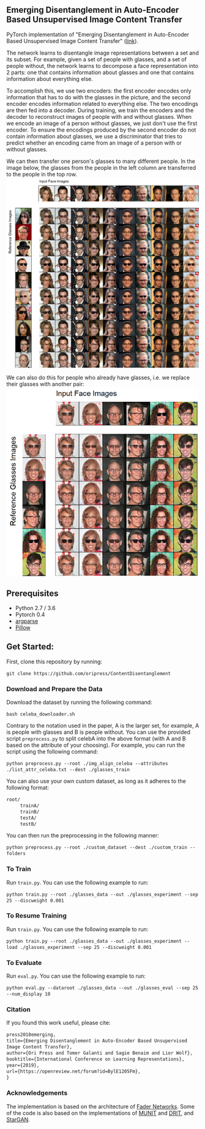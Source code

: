 ## Emerging Disentanglement in Auto-Encoder Based Unsupervised Image Content Transfer

PyTorch implementation of "Emerging Disentanglement in Auto-Encoder Based Unsupervised Image Content Transfer" ([link](https://openreview.net/pdf?id=BylE1205Fm)).


The network learns to disentangle image representations between a set and its subset. For example, given a set of people with glasses, and a set of people without, the network
learns to decompose a face representation into 2 parts: one that contains information about glasses and one that contains information about everything else.

To accomplish this, we use two encoders: the first encoder encodes only information that has to do with the glasses in the picture, and the second encoder encodes information related to everything else. The two encodings are then fed into a decoder. During training, we train the encoders and the decoder to reconstruct images of people with and without glasses. When we encode an image of a person without glasses, we just don't use the first encoder. To ensure the encodings produced by the second encoder do not contain information about glasses, we use a discriminator that tries to predict whether an encoding came from an image of a person with or without glasses.

We can then transfer one person's glasses to many different people. In the image below, the glasses from the people in
the left column are transferred to the people in the top row.
<img src="images/gls_mat_clear.png" width="1200px">

We can also do this for people who already have glasses, i.e. we replace their glasses with another pair:
<img src="images/gls_swap_clear.png" width="500px">

## Prerequisites
- Python 2.7 / 3.6
- Pytorch 0.4
- [argparse](https://docs.python.org/2/howto/argparse.html)
- [Pillow](https://pillow.readthedocs.io/en/5.3.x/)

## Get Started:
First, clone this repository by running:
```
git clone https://github.com/oripress/ContentDisentanglement
```
### Download and Prepare the Data
Download the dataset by running the following command:
```
bash celeba_downloader.sh
```
Contrary to the notation used in the paper, A is the larger set, for example, A is people with glasses and B is people without.
You can use the provided script ```preprocess.py``` to split celebA into the above format (with A and B based on the attribute of your choosing).
For example, you can run the script using the following command:
```
python preprocess.py --root ./img_align_celeba --attributes ./list_attr_celeba.txt --dest ./glasses_train
```
You can also use your own custom dataset, as long as it adheres to the following format:
```
root/
     trainA/
     trainB/
     testA/
     testB/
```
You can then run the preprocessing in the following manner:
```
python preprocess.py --root ./custom_dataset --dest ./custom_train --folders
```

### To Train
Run ```train.py```. You can use the following example to run:
```
python train.py --root ./glasses_data --out ./glasses_experiment --sep 25 --discweight 0.001
```

### To Resume Training
Run ```train.py```. You can use the following example to run:
```
python train.py --root ./glasses_data --out ./glasses_experiment --load ./glasses_experiment --sep 25 --discweight 0.001
```

### To Evaluate
Run ```eval.py```. You can use the following example to run:
```
python eval.py --dataroot ./glasses_data --out ./glasses_eval --sep 25 --num_display 10
```

### Citation

If you found this work useful, please cite:
```@inproceedings{
press2018emerging,
title={Emerging Disentanglement in Auto-Encoder Based Unsupervised Image Content Transfer},
author={Ori Press and Tomer Galanti and Sagie Benaim and Lior Wolf},
booktitle={International Conference on Learning Representations},
year={2019},
url={https://openreview.net/forum?id=BylE1205Fm},
}
```

### Acknowledgements
The implementation is based on the architecture of [Fader Networks](https://github.com/facebookresearch/FaderNetworks).
Some of the code is also based on the implementations of [MUNIT](https://github.com/NVlabs/MUNIT) and [DRIT](https://github.com/HsinYingLee/DRIT), and [StarGAN](https://github.com/yunjey/StarGAN).

